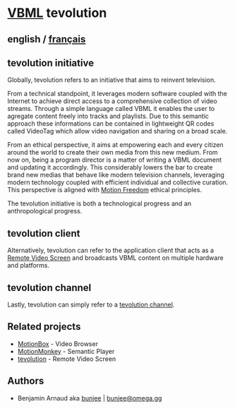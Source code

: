 # [VBML](README.md) tevolution

## english / [français](fr/tevolution.md)

## tevolution initiative

Globally, tevolution refers to an initiative that aims to reinvent television. 

From a technical standpoint, it leverages modern software coupled with the Internet to achieve
direct access to a comprehensive collection of video streams. Through a simple language called
VBML it enables the user to agregate content freely into tracks and playlists. Due to this semantic
approach these informations can be contained in lightweight QR codes called VideoTag which allow
video navigation and sharing on a broad scale.

From an ethical perspective, it aims at empowering each and every citizen around the world to
create their own media from this new medium. From now on, being a program director is a matter of
writing a VBML document and updating it accordingly. This considerably lowers the bar to create
brand new medias that behave like modern television channels, leveraging modern technology coupled
with efficient individual and collective curation. This perspective is aligned with [Motion Freedom](https://omega.gg/about/MotionFreedom)
ethical principles.

The tevolution initiative is both a technological progress and an anthropological progress.

## tevolution client

Alternatively, tevolution can refer to the application client that acts as a [Remote Video Screen](https://omega.gg/about/RemoteVideoScreen)
and broadcasts VBML content on multiple hardware and platforms.

## tevolution channel

Lastly, tevolution can simply refer to a [tevolution channel](https://omega.gg/about/channel).

## Related projects

- [MotionBox](https://omega.gg/MotionBox/sources) - Video Browser
- [MotionMonkey](https://omega.gg/MotionMonkey) - Semantic Player
- [tevolution](https://omega.gg/tevolution) - Remote Video Screen

## Authors

- Benjamin Arnaud aka [bunjee](https://bunjee.me) | <bunjee@omega.gg>
